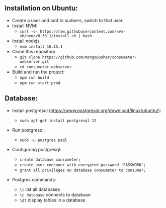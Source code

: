 <h2>Installation on Ubuntu:</h2>

- Create a user and add to sudoers, switch to that user.
- Install NVM:
  - `curl -o- https://raw.githubusercontent.com/nvm-sh/nvm/v0.39.1/install.sh | bash`
- Install nodejs
  - `nvm install 16.15.1`
- Clone this repository
  - `git clone https://github.com/mongopusher/consumeter-webserver.git`
  - `cd consumeter-webserver`
- Build and run the project:
  - `npm run build`
  - `npm run start:prod`

<h2>Database:</h2>

- Install postgresql (https://www.postgresql.org/download/linux/ubuntu/):
  - `sudo apt-get install postgresql-12`
- Run postgresql:
  - `sudo -u postgres psql`
- Configuring postgresql:
  - `create database consumeter;`
  - `create user consumer with encrypted password 'PASSWORD';`
  - `grant all privileges on database consumeter to consumer;`


- Postgres commands:
  - `\l` list all databases
  - `\c database` connects to database
  - `\dt` display tables in a database